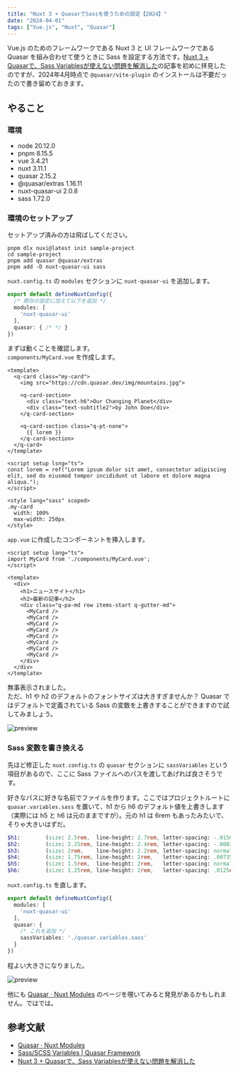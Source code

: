 ```yaml
---
title: "Nuxt 3 + QuasarでSassを使うための設定【2024】"
date: "2024-04-01"
tags: ["Vue.js", "Nuxt", "Quasar"]
---
```


Vue.js のためのフレームワークである Nuxt 3 と UI フレームワークである Quasar を組み合わせて使うときに Sass を設定する方法です。[Nuxt 3 + Quasarで、Sass Variablesが使えない問題を解消した](https://zenn.dev/yoonchulkoh/articles/16cb0e7ee2e5af)の記事を初めに拝見したのですが、2024年4月時点で `@quasar/vite-plugin` のインストールは不要だったので書き留めておきます。

## やること

### 環境

* node 20.12.0
* pnpm 8.15.5
* vue 3.4.21
* nuxt 3.11.1
* quasar 2.15.2
* @quasar/extras 1.16.11
* nuxt-quasar-ui 2.0.8
* sass 1.72.0

### 環境のセットアップ

セットアップ済みの方は飛ばしてください。

```
pnpm dlx nuxi@latest init sample-project
cd sample-project
pnpm add quasar @quasar/extras
pnpm add -D nuxt-quasar-ui sass
```

`nuxt.config.ts` の `modules` セクションに `nuxt-quasar-ui` を追加します。

```ts
export default defineNuxtConfig({
  /* 既存の設定に加えて以下を追加 */
  modules: [
    'nuxt-quasar-ui'
  ],
  quasar: { /* */ }
})
```

まずは動くことを確認します。  
`components/MyCard.vue` を作成します。

```vue
<template>
  <q-card class="my-card">
    <img src="https://cdn.quasar.dev/img/mountains.jpg">

    <q-card-section>
      <div class="text-h6">Our Changing Planet</div>
      <div class="text-subtitle2">by John Doe</div>
    </q-card-section>

    <q-card-section class="q-pt-none">
      {{ lorem }}
    </q-card-section>
  </q-card>
</template>

<script setup lsng="ts">
const lorem = ref("Lorem ipsum dolor sit amet, consectetur adipiscing elit, sed do eiusmod tempor incididunt ut labore et dolore magna aliqua.");
</script>

<style lang="sass" scoped>
.my-card
  width: 100%
  max-width: 250px
</style>
```

`app.vue` に作成したコンポーネントを挿入します。

```vue
<script setup lang="ts">
import MyCard from './components/MyCard.vue';
</script>

<template>
  <div>
    <h1>ニュースサイト</h1>
    <h2>最新の記事</h2>
    <div class="q-pa-md row items-start q-gutter-md">
      <MyCard />
      <MyCard />
      <MyCard />
      <MyCard />
      <MyCard />
      <MyCard />
      <MyCard />
      <MyCard />
    </div>
  </div>
</template>
```

無事表示されました。  
ただ、h1 や h2 のデフォルトのフォントサイズは大きすぎませんか？ Quasar ではデフォルトで定義されている Sass の変数を上書きすることができますので試してみましょう。

![preview](/images/posts/2024/04/nuxt_quasar_01.png)

### Sass 変数を書き換える

先ほど修正した `nuxt.config.ts` の `quasar` セクションに `sassVariables` という項目があるので、ここに Sass ファイルへのパスを渡してあげれば良さそうです。

好きなパスに好きな名前でファイルを作ります。ここではプロジェクトルートに `quasar.variables.sass` を置いて、h1 から h6 のデフォルト値を上書きします（実際には h5 と h6 は元のままですが）。元の h1 は 6rem もあったみたいで、そりゃ大きいはずだ。

```sass
$h1:        (size: 2.5rem,  line-height: 2.7rem, letter-spacing: -.01562em, weight: 300) !default
$h2:        (size: 2.25rem, line-height: 2.4rem, letter-spacing: -.00833em, weight: 300) !default
$h3:        (size: 2rem,    line-height: 2.2rem, letter-spacing: normal,    weight: 400) !default
$h4:        (size: 1.75rem, line-height: 2rem,   letter-spacing: .00735em,  weight: 400) !default
$h5:        (size: 1.5rem,  line-height: 2rem,   letter-spacing: normal,    weight: 400) !default
$h6:        (size: 1.25rem, line-height: 2rem,   letter-spacing: .0125em,   weight: 500) !default
```

`nuxt.config.ts` を直します。

```ts
export default defineNuxtConfig({
  modules: [
    'nuxt-quasar-ui'
  ],
  quasar: {
    /* これを追加 */
    sassVariables: './quasar.variables.sass'
  }
})
```

程よい大きさになりました。

![preview](/images/posts/2024/04/nuxt_quasar_02.png)

他にも [Quasar · Nuxt Modules](https://nuxt.com/modules/quasar) のページを覗いてみると発見があるかもしれません。ではでは。

## 参考文献

* [Quasar · Nuxt Modules](https://nuxt.com/modules/quasar)
* [Sass/SCSS Variables | Quasar Framework](https://quasar.dev/style/sass-scss-variables/)
* [Nuxt 3 + Quasarで、Sass Variablesが使えない問題を解消した](https://zenn.dev/yoonchulkoh/articles/16cb0e7ee2e5af)
